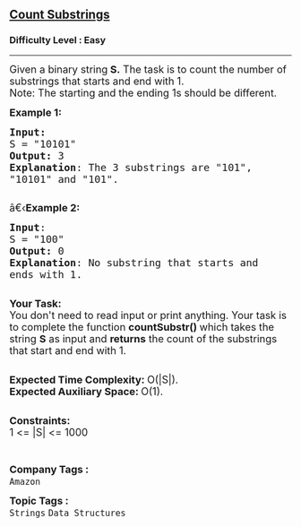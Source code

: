<h2><a href="https://www.geeksforgeeks.org/problems/count-substrings0427/1?page=3&category=Strings&difficulty=Easy&sortBy=submissions">Count Substrings</a></h2><h3>Difficulty Level : Easy</h3><hr><div class="problems_problem_content__Xm_eO"><p><span style="font-size:18px">Given a binary string<strong> S.</strong> The task is to count the number of substrings that starts and end with 1.<br>
Note: The starting and the ending 1s should be different.</span></p>

<p><span style="font-size:18px"><strong>Example 1:</strong></span></p>

<pre><span style="font-size:18px"><strong>Input:</strong>
S = "10101"
<strong>Output:</strong> 3
<strong>Explanation</strong>: The 3 substrings are "101",
"10101" and "101".
</span>
</pre>

<p><span style="font-size:18px">â€‹<strong>Example 2:</strong></span></p>

<pre><span style="font-size:18px"><strong>Input</strong>: 
S = "100"
<strong>Output:</strong> 0
<strong>Explanation</strong>: No substring that starts and
ends with 1.</span>
</pre>

<p><br>
<span style="font-size:18px"><strong>Your Task:</strong><br>
You don't need to read input or print anything. Your task is to complete the function&nbsp;<strong>countSubstr()&nbsp;</strong>which takes the string <strong>S</strong> as input and <strong>returns</strong> the count of the substrings that start and end with 1.</span></p>

<p><br>
<span style="font-size:18px"><strong>Expected Time Complexity:&nbsp;</strong>O(|S|).<br>
<strong>Expected Auxiliary Space:&nbsp;</strong>O(1).</span></p>

<p><br>
<span style="font-size:18px"><strong>Constraints:</strong><br>
1 &lt;= |S| &lt;= 1000</span></p>

<p>&nbsp;</p>
</div><p><span style=font-size:18px><strong>Company Tags : </strong><br><code>Amazon</code>&nbsp;<br><p><span style=font-size:18px><strong>Topic Tags : </strong><br><code>Strings</code>&nbsp;<code>Data Structures</code>&nbsp;